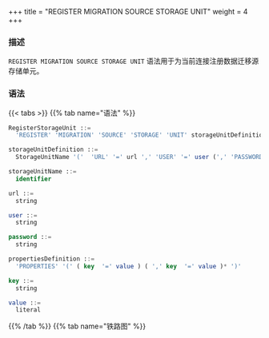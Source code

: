 +++
title = "REGISTER MIGRATION SOURCE STORAGE UNIT"
weight = 4
+++

### 描述

`REGISTER MIGRATION SOURCE STORAGE UNIT` 语法用于为当前连接注册数据迁移源存储单元。

### 语法

{{< tabs >}}
{{% tab name="语法" %}}
```sql
RegisterStorageUnit ::=
  'REGISTER' 'MIGRATION' 'SOURCE' 'STORAGE' 'UNIT' storageUnitDefinition (',' storageUnitDefinition)*

storageUnitDefinition ::=
  StorageUnitName '('  'URL' '=' url ',' 'USER' '=' user (',' 'PASSWORD' '=' password)? (',' propertiesDefinition)?')'

storageUnitName ::=
  identifier

url ::=
  string

user ::=
  string

password ::=
  string

propertiesDefinition ::=
  'PROPERTIES' '(' ( key  '=' value ) ( ',' key  '=' value )* ')'

key ::=
  string

value ::=
  literal
```
{{% /tab %}}
{{% tab name="铁路图" %}}
<iframe frameborder="0" name="diagram" id="diagram" width="100%" height="100%"></iframe>
{{% /tab %}}
{{< /tabs >}}

### 特别说明

- 确认注册的数据迁移源存储单元是可以正常连接的， 否则将不能注册成功；
- `storageUnitName` 区分大小写；
- `storageUnitName` 在当前连接中需要唯一；
- `storageUnitName` 命名只允许使用字母、数字以及 `_` ，且必须以字母开头；
- `poolProperty` 用于自定义连接池参数，`key` 必须和连接池参数名一致，`value` 支持 int 和 String 类型；
- 当 `password` 包含特殊字符时，建议使用 string 形式；例如 `password@123`的 string 形式为 `"password@123"`；
- 数据迁移源存储单元暂时仅支持使用 `URL` 注册，暂时不支持使用 `HOST` 和 `PORT`。

### 示例

- 注册数据迁移源存储单元

```sql
REGISTER MIGRATION SOURCE STORAGE UNIT su_0 (
    URL="jdbc:mysql://127.0.0.1:3306/migration_su_0?serverTimezone=UTC&useSSL=false",
    USER="root",
    PASSWORD="123456"
);
```

- 注册数据迁移源存储单元并设置连接池参数

```sql
REGISTER MIGRATION SOURCE STORAGE UNIT su_0 (
    URL="jdbc:mysql://127.0.0.1:3306/migration_su_0?serverTimezone=UTC&useSSL=false",
    USER="root",
    PASSWORD="123456",
    PROPERTIES("minPoolSize"="1","maxPoolSize"="20","idleTimeout"="60000")
);
```

### 保留字

`REGISTER`、`MIGRATION`、`SOURCE`、`STORAGE`、`UNIT`、`USER`、`PASSWORD`、`PROPERTIES`、`URL`

### 相关链接

- [保留字](/cn/reference/distsql/syntax/reserved-word/)